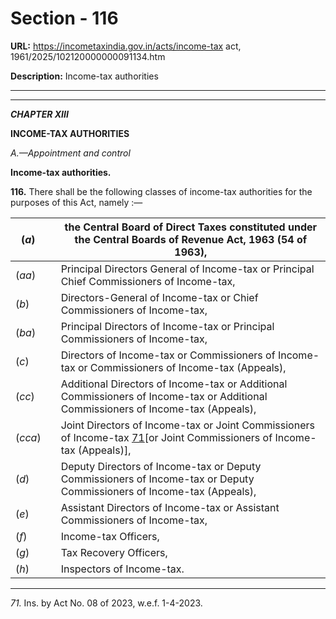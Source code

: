 # Section - 116

**URL:** https://incometaxindia.gov.in/acts/income-tax act, 1961/2025/102120000000091134.htm

**Description:** Income-tax authorities

---

****

_**CHAPTER XIII**_

**INCOME-TAX AUTHORITIES**

 _A.—Appointment and control_

**Income-tax authorities.**

**116.** There shall be the following classes of income-tax authorities for the purposes of this Act, namely :—

(_a_)|  |  the Central Board of Direct Taxes constituted under the Central Boards of Revenue Act, 1963 (54 of 1963),  
---|---|---  
(_aa_)|  |  Principal Directors General of Income-tax or Principal Chief Commissioners of Income-tax,  
(_b_)|  |  Directors-General of Income-tax or Chief Commissioners of Income-tax,  
(_ba_)|  |  Principal Directors of Income-tax or Principal Commissioners of Income-tax,  
(_c_)|  |  Directors of Income-tax or Commissioners of Income-tax or Commissioners of Income-tax (Appeals),  
(_cc_)|  |  Additional Directors of Income-tax or Additional Commissioners of Income-tax or Additional Commissioners of Income-tax (Appeals),  
(_cca_)|  |  Joint Directors of Income-tax or Joint Commissioners of Income-tax [71](javascript:ShowFootnote\('fn71'\);)[or Joint Commissioners of Income-tax (Appeals)],  
(_d_)|  |  Deputy Directors of Income-tax or Deputy Commissioners of Income-tax or Deputy Commissioners of Income-tax (Appeals),  
(_e_)|  |  Assistant Directors of Income-tax or Assistant Commissioners of Income-tax,  
(_f_)|  |  Income-tax Officers,  
(_g_)|  |  Tax Recovery Officers,  
(_h_)|  |  Inspectors of Income-tax.  
  
* * *

_71._ Ins. by Act No. 08 of 2023, w.e.f. 1-4-2023.